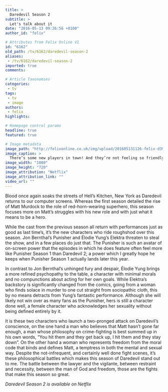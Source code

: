 ```yaml
---
title: >
  Daredevil Season 2
subtitle: >
  Let's talk about it
date: "2016-05-13 09:26:56 +0100"
author_id: "felix"

# Attributes from Felix Online V1
id: "6162"
old_path: /tv/6162/daredevil-season-2
aliases:
 - /tv/6162/daredevil-season-2
imported: true
comments:

# Article Taxonomies
categories:
 - tv
tags:
 - tv
 - image
authors:
 - felix
highlights:

# Homepage control params
headline: true
featured: true

# Image metadata
image_path: "http://felixonline.co.uk/img/upload/201605131126-felix-d3908d135867f947ab073fe5e9de918b12402d2088a95eb23cc652f5be9b7f3b_facebook.jpeg"
image_caption: >
  There’s some new players in town! And they’re not feeling so friendly.
image_width: "1080"
image_height: "720"
image_attribution: "Netflix"
image_attribution_link: ""
video_url: ""
---
```


Blood once again soaks the streets of Hell’s Kitchen, New York as Daredevil returns to our computer screens. Whereas the first season detailed the rise of Matt Murdock to the role of red-horn-wearing superhero, this season focuses more on Matt’s struggles with his new role and with just what it means to be a hero.

While the cast from the previous season all return with performances just as good as last time’s, it’s the new characters who ride roughshod over this season. Jon Bernthal’s Punisher and Élodie Yung’s Elektra threaten to steal the show, and in a few places do just that. The Punisher is such an avatar of on-screen power that the episodes in which he does feature often feel more like Punisher Season 1 than Daredevil 2; a power which I greatly hope he keeps when Punisher Season 1 actually lands later this year.

In contrast to Jon Bernthal’s unhinged fury and despair, Élodie Yung brings a more refined psychopathy to the table, a character with minimal morals and no compunctions about acting for her own goals. While Elektra’s backstory is significantly changed from the comics, going from a woman who finds solace in murder to one cut straight from sociopathic cloth, this by no means detracts from Yung’s fantastic performance. Although she will likely not win over as many fans as the Punisher, hers is still a character done well, a female character who acknowledges her sexuality without being defined entirely by it.

It is these two characters who launch a two-pronged attack on Daredevil’s conscience, on the one hand a man who believes that Matt hasn’t gone far enough, a man whose philosophy on crime-fighting is best summed up in his own words, “You hit them and they get back up, I hit them and they stay down”. On the other hand a woman who represents freedom from the moral code that binds and defines Matt, a temptress in both the mental and sexual way. Despite the not-infrequent, and certainly well done fight scenes, it’s these philosophical battles which makes this season of Daredevil stand out to me. The battle between the lawyer and the vigilante, between restraint and necessity, between the man of God and freedom, those are the fights that make this season so great.

_Daredevil Season 2 is available on Netflix_
